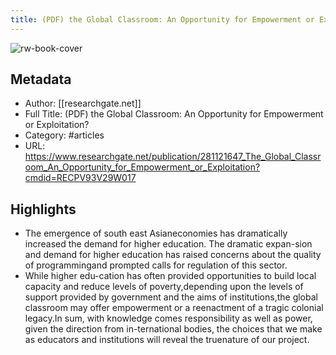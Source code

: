 ```yaml
---
title: (PDF) the Global Classroom: An Opportunity for Empowerment or Exploitation?
---
```

![rw-book-cover](https://readwise-assets.s3.amazonaws.com/static/images/article4.6bc1851654a0.png)

## Metadata
- Author: [[researchgate.net]]
- Full Title: (PDF) the Global Classroom: An Opportunity for Empowerment or Exploitation?
- Category: #articles
- URL: https://www.researchgate.net/publication/281121647_The_Global_Classroom_An_Opportunity_for_Empowerment_or_Exploitation?cmdid=RECPV93V29W017

## Highlights
- The emergence of south east Asianeconomies has dramatically increased the demand for higher education. The dramatic expan-sion and demand for higher education has raised concerns about the quality of programmingand prompted calls for regulation of this sector.
- While higher edu-cation has often provided opportunities to build local capacity and reduce levels of poverty,depending upon the levels of support provided by government and the aims of institutions,the global classroom may offer empowerment or a reenactment of a tragic colonial legacy.In sum, with knowledge comes responsibility as well as power, given the direction from in-ternational bodies, the choices that we make as educators and institutions will reveal the truenature of our project.
